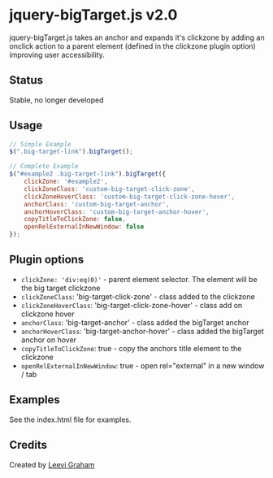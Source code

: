 # jquery-bigTarget.js v2.0

jquery-bigTarget.js takes an anchor and expands it's clickzone by adding an onclick action to a parent element (defined in the clickzone plugin option) improving user accessibility.

## Status

Stable, no longer developed

## Usage

``` js
// Simple Example
$(".big-target-link").bigTarget();

// Complete Example
$("#example2 .big-target-link").bigTarget({
    clickZone: '#example2',
    clickZoneClass: 'custom-big-target-click-zone',
    clickZoneHoverClass: 'custom-big-target-click-zone-hover',
    anchorClass: 'custom-big-target-anchor',
    anchorHoverClass: 'custom-big-target-anchor-hover',
    copyTitleToClickZone: false,
    openRelExternalInNewWindow: false
});
```

## Plugin options

* `clickZone: 'div:eq(0)'` - parent element selector. The element will be the big target clickzone
* `clickZoneClass`: 'big-target-click-zone' - class added to the clickzone
* `clickZoneHoverClass`: 'big-target-click-zone-hover' - class add on clickzone hover
* `anchorClass`: 'big-target-anchor' - class added the bigTarget anchor
* `anchorHoverClass`: 'big-target-anchor-hover' - class added the bigTarget anchor on hover
* `copyTitleToClickZone`: true - copy the anchors title element to the clickzone
* `openRelExternalInNewWindow`: true - open rel="external" in a new window / tab

## Examples

See the index.html file for examples.

## Credits

Created by [Leevi Graham](http://leevigraham.com)
